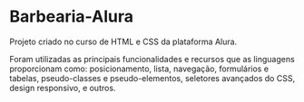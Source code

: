 # Barbearia-Alura
Projeto criado no curso de HTML e CSS da plataforma Alura.

Foram utilizadas as principais funcionalidades e recursos que as linguagens proporcionam como:
posicionamento,
lista,
navegação,
formulários e tabelas,
pseudo-classes e pseudo-elementos,
seletores avançados do CSS,
design responsivo,
e outros.
